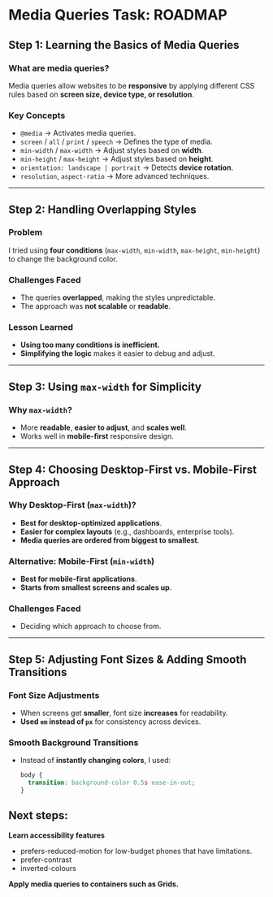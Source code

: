 # Media Queries Task: ROADMAP

## Step 1: Learning the Basics of Media Queries

### What are media queries?

Media queries allow websites to be **responsive** by applying different CSS rules based on **screen size, device type, or resolution**.

### Key Concepts

- `@media` → Activates media queries.
- `screen` / `all` / `print` / `speech` → Defines the type of media.
- `min-width` / `max-width` → Adjust styles based on **width**.
- `min-height` / `max-height` → Adjust styles based on **height**.
- `orientation: landscape | portrait` → Detects **device rotation**.
- `resolution`, `aspect-ratio` → More advanced techniques.

---

## Step 2: Handling Overlapping Styles

### Problem

I tried using **four conditions** (`max-width`, `min-width`, `max-height`, `min-height`) to change the background color.

### Challenges Faced

- The queries **overlapped**, making the styles unpredictable.
- The approach was **not scalable** or **readable**.

### Lesson Learned

- **Using too many conditions is inefficient.**
- **Simplifying the logic** makes it easier to debug and adjust.

---

## Step 3: Using `max-width` for Simplicity

### Why `max-width`?

- More **readable**, **easier to adjust**, and **scales well**.
- Works well in **mobile-first** responsive design.

---

## Step 4: Choosing Desktop-First vs. Mobile-First Approach

### Why Desktop-First (`max-width`)?

- **Best for desktop-optimized applications**.
- **Easier for complex layouts** (e.g., dashboards, enterprise tools).
- **Media queries are ordered from biggest to smallest**.

### Alternative: Mobile-First (`min-width`)

- **Best for mobile-first applications**.
- **Starts from smallest screens and scales up**.

### Challenges Faced

- Deciding which approach to choose from.

---

## Step 5: Adjusting Font Sizes & Adding Smooth Transitions

### Font Size Adjustments

- When screens get **smaller**, font size **increases** for readability.
- **Used `em` instead of `px`** for consistency across devices.

### Smooth Background Transitions

- Instead of **instantly changing colors**, I used:
  ```css
  body {
    transition: background-color 0.5s ease-in-out;
  }
  ```

## Next steps:

**Learn accessibility features**

- prefers-reduced-motion for low-budget phones that have limitations.
- prefer-contrast
- inverted-colours

**Apply media queries to containers such as Grids.**
